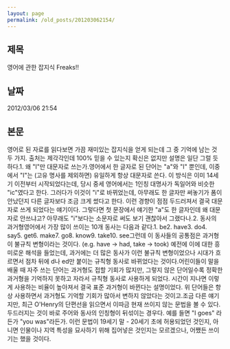 ```yaml
---
layout: page
permalink: /old_posts/201203062154/
---
```


## 제목
영어에 관한 잡지식 Freaks!!

## 날짜
2012/03/06 21:54

## 본문
영어로 된 자료를 읽다보면 가끔 재미있는 잡지식을 얻게 되는데 그 중 기억에 남는 것 두 가지. 출처는 제각각인데 100% 믿을 수 있는지 확신은 없지만 설명은 일단 그럴 듯 하다.1. 왜 "I"만 대문자로 쓰는가.영어에서 한 글자로 된 단어는 "a"와 "I" 뿐인데, 이중에서 "I"는 (고유 명사를 제외하면) 유일하게 항상 대문자로 쓴다. 이 방식은 이미 14세기 이전부터 시작되었다는데, 당시 중세 영어에서는 1인칭 대명사가 독일어와 비슷한 "ic"였다고 한다. 그러다가 이것이 "i"로 바뀌었는데, 아무래도 한 글자만 써놓기가 폼이 안났던지 다른 글자보다 조금 크게 썼다고 한다. 이런 경향이 점점 두드러져서 결국 대문자로 쓰게 되었다는 얘기이다. 그렇다면 첫 문장에서 얘기한 "a"도 한 글자인데 왜 대문자로 안쓰냐고? 아무래도 "i"보다는 소문자로 써도 보기 괜찮아서 그랬다나.2. 동사의 과거형영어에서 가장 많이 쓰이는 10개 동사는 다음과 같다.1. be2. have3. do4. say5. get6. make7. go8. know9. take10. see그런데 이 동사들의 공통점은 과거형이 불규칙 변형이라는 것이다. (e.g. have -> had, take -> took) 예전에 이에 대한 흥미로운 해석을 들었는데, 과거에는 더 많은 동사가 이런 불규칙 변형이었으나 시대가 흐르면서 점차 뒤에 d나 ed만 붙이는 규칙형 동사로 바뀌었다는 것이다.어린이들이 말을 배울 때 자주 쓰는 단어는 과거형도 접할 기회가 많지만, 그렇지 않은 단어일수록 정확한 과거형을 기억하지 못하고 자라서 규칙형 동사로 사용하게 되었다. 시간이 지나면 이렇게 사용하는 비율이 높아져서 결국 표준 과거형이 바뀐다는 설명이었다. 위 단어들은 항상 사용하면서 과거형도 기억할 기회가 많아서 변하지 않았다는 것이고.조금 다른 얘기지만, 최근 O'Henry의 단편선을 읽으면서 이따금 현재 쓰이지 않는 문법을 볼 수 있다. 두드러지는 것이 바로 주어와 동사의 인칭형이 뒤섞이는 경우다. 예를 들면 "I goes" 라든가 "you was"라든가. 이런 문법이 19세기 말 - 20세기 초에 허용되었던 것인지, 아니면 인물이나 지역 특성을 묘사하기 위해 집어넣은 것인지는 모르겠으나, 어쨌든 쓰이기는 했을 것이다.
